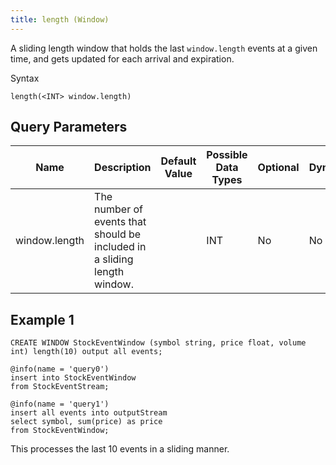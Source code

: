 ```yaml
---
title: length (Window)
---
```


A sliding length window that holds the last `window.length` events at a given time, and gets updated for each arrival and expiration.

Syntax

    length(<INT> window.length)

## Query Parameters

| Name          | Description                                                              | Default Value | Possible Data Types | Optional | Dynamic |
|---------------|--------------------------------------------------------------------------|---------------|---------------------|----------|---------|
| window.length | The number of events that should be included in a sliding length window. |               | INT                 | No       | No      |

## Example 1

    CREATE WINDOW StockEventWindow (symbol string, price float, volume int) length(10) output all events;

    @info(name = 'query0')
    insert into StockEventWindow
    from StockEventStream;

    @info(name = 'query1')
    insert all events into outputStream 
    select symbol, sum(price) as price
    from StockEventWindow;

This processes the last 10 events in a sliding manner.
